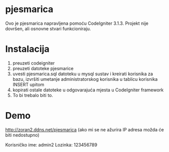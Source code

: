 # pjesmarica

Ovo je pjesmarica napravljena pomoću CodeIgniter 3.1.3.
Projekt nije dovršen, ali osnovne stvari funkcioniraju.

# Instalacija
1. preuzeti codeigniter
2. preuzeti datoteke pjesmarice
3. uvesti pjesmarica.sql datoteku u mysql sustav i kreirati korisnika za bazu, izvršiti umetanje administratorskog korisnika u tablicu korisnika INSERT upitom
4. kopirati ostale datoteke u odgovarajuća mjesta u CodeIgniter framework
5. To bi trebalo biti to.

# Demo

http://zoran2.ddns.net/pjesmarica
(ako mi se ne ažurira IP adresa možda će biti nedostupno)

Korisničko ime: admin2
Lozinka: 123456789

